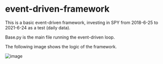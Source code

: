 # event-driven-framework
This is a basic event-driven framework, investing in SPY from 2018-6-25 to 2021-6-24 as a test (daily data).

Base.py is the main file running the event-driven loop.

The following image shows the logic of the framework.

![image](https://user-images.githubusercontent.com/71861810/123497078-859a7f80-d5f9-11eb-957f-37cb721ab5ad.png)
